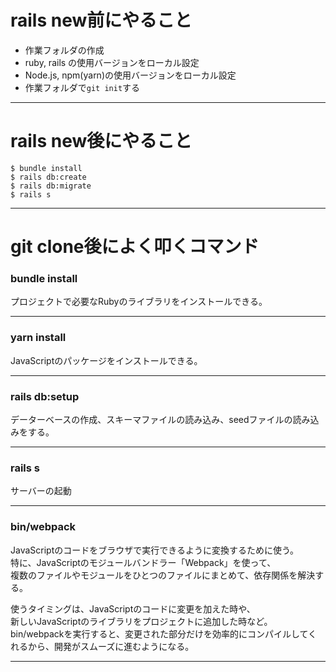 # rails new前にやること
- 作業フォルダの作成
- ruby, rails の使用バージョンをローカル設定
- Node.js, npm(yarn)の使用バージョンをローカル設定
- 作業フォルダで`git init`する
***

# rails new後にやること
~~~
$ bundle install
$ rails db:create
$ rails db:migrate
$ rails s
~~~
***

# git clone後によく叩くコマンド

### bundle install
プロジェクトで必要なRubyのライブラリをインストールできる。
***

### yarn install
JavaScriptのパッケージをインストールできる。
***

### rails db:setup
データーベースの作成、スキーマファイルの読み込み、seedファイルの読み込みをする。
***

### rails s
サーバーの起動
***

### bin/webpack
JavaScriptのコードをブラウザで実行できるように変換するために使う。    
特に、JavaScriptのモジュールバンドラー「Webpack」を使って、    
複数のファイルやモジュールをひとつのファイルにまとめて、依存関係を解決する。  
  
使うタイミングは、JavaScriptのコードに変更を加えた時や、  
新しいJavaScriptのライブラリをプロジェクトに追加した時など。  
bin/webpackを実行すると、変更された部分だけを効率的にコンパイルしてくれるから、開発がスムーズに進むようになる。
***
